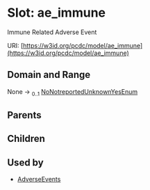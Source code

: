 
# Slot: ae_immune


Immune Related Adverse Event

URI: [https://w3id.org/pcdc/model/ae_immune](https://w3id.org/pcdc/model/ae_immune)


## Domain and Range

None &#8594;  <sub>0..1</sub> [NoNotreportedUnknownYesEnum](NoNotreportedUnknownYesEnum.md)

## Parents


## Children


## Used by

 * [AdverseEvents](AdverseEvents.md)
